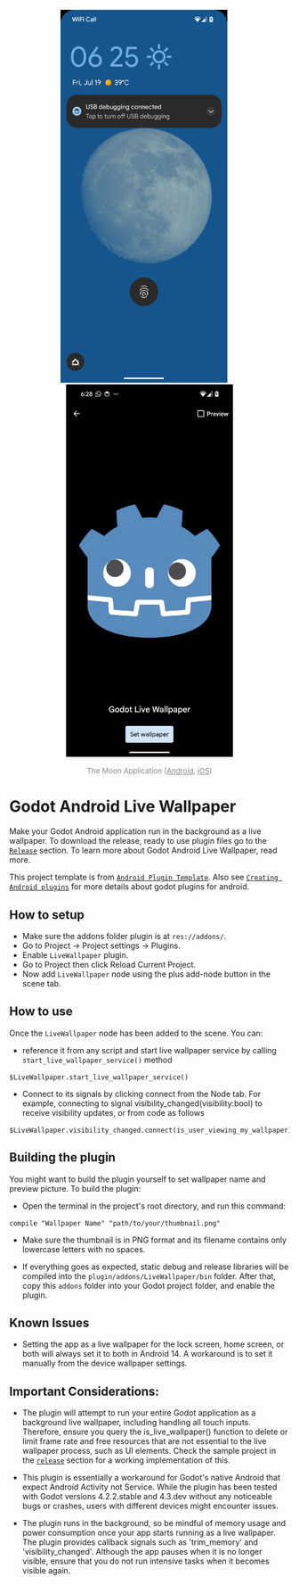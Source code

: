 <p align="center">
  <img src="pictures/wp1.png" alt="wp1" width="300" style="margin-right: 20px;" />
  <img src="pictures/wp2.png" alt="wp2" width="300" />
</p>
<p align="center" style="color: #888888; font-size: small;">
  The Moon Application (<a href="https://play.google.com/store/apps/details?id=com.oproject.themoon" style="color: #888888;">Android</a>, <a href="https://apps.apple.com/app/the-moon-simulation/id6526486262" style="color: #888888;">iOS</a>)
</p>


# Godot Android Live Wallpaper
Make your Godot Android application run in the background as a live wallpaper. To download the release, ready to use plugin files go to the [`Release`](https://github.com/TheOathMan/Godot-Android-Live-Wallpaper/releases) section. To learn more about Godot Android Live Wallpaper, read more. 

This project template is from [`Android Plugin Template`](https://github.com/m4gr3d/Godot-Android-Plugin-Template). Also see [`Creating Android plugins`](https://docs.godotengine.org/en/4.0/tutorials/platform/android/android_plugin.html) for more details about godot plugins for android.

## How to setup
* Make sure the addons folder plugin is at `res://addons/`.
* Go to Project -> Project settings -> Plugins.
* Enable `LiveWallpaper` plugin.
* Go to Project then click Reload Current Project.
* Now add `LiveWallpaper` node using the plus add-node button in the scene tab.

## How to use
Once the `LiveWallpaper` node has been added to the scene. You can:
* reference it from any script and start live wallpaper service by calling `start_live_wallpaper_service()` method
```
$LiveWallpaper.start_live_wallpaper_service()
```
* Connect to its signals by clicking connect from the Node tab. For example, connecting to signal visibility_changed(visibility:bool) to receive visibility updates, or from code as follows

```
$LiveWallpaper.visibility_changed.connect(is_user_viewing_my_wallpaper)
```

## Building the plugin
You might want to build the plugin yourself to set wallpaper name and preview picture. To build the plugin:

- Open the terminal in the project's root directory, and run this command:
```
compile "Wallpaper Name" "path/to/your/thumbnail.png"
```
- Make sure the thumbnail is in PNG format and its filename contains only lowercase letters with no spaces.

- If everything goes as expected, static debug and release libraries will be compiled into the `plugin/addons/LiveWallpaper/bin` folder. After that, copy this `addons` folder into your Godot project folder, and enable the plugin.

## Known Issues
* Setting the app as a live wallpaper for the lock screen, home screen, or both will always set it to both in Android 14. A workaround is to set it manually from the device wallpaper settings.

## Important Considerations:

* The plugin will attempt to run your entire Godot application as a background live wallpaper, including handling all touch inputs. Therefore, ensure you query the is_live_wallpaper() function to delete or limit frame rate and free resources that are not essential to the live wallpaper process, such as UI elements. Check the sample project in the [`release`](https://github.com/TheOathMan/Godot-Android-Live-Wallpaper/releases) section for a working implementation of this.

* This plugin is essentially a workaround for Godot's native Android that expect Android Activity not Service. While the plugin has been tested with Godot versions 4.2.2.stable and 4.3.dev without any noticeable bugs or crashes, users with different devices might encounter issues.

* The plugin runs in the background, so be mindful of memory usage and power consumption once your app starts running as a live wallpaper. The plugin provides callback signals such as 'trim_memory' and 'visibility_changed'. Although the app pauses when it is no longer visible, ensure that you do not run intensive tasks when it becomes visible again.

